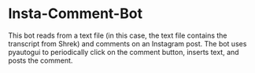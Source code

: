 # Insta-Comment-Bot

This bot reads from a text file (in this case, the text file contains the transcript from Shrek) and comments on an Instagram post.
The bot uses pyautogui to periodically click on the comment button, inserts text, and posts the comment.
